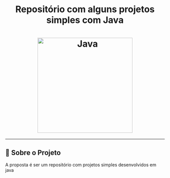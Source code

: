 <h1 align="center">
  Repositório com alguns projetos simples com Java
</h1>

<h1 align="center">
    <img alt="Java" src="https://external-content.duckduckgo.com/iu/?u=https%3A%2F%2Fimage.flaticon.com%2Ficons%2Fpng%2F512%2F226%2F226777.png&f=1&nofb=1" width="300px" height"150px"/>
    <br>
</h1>

---

## :rocket: Sobre o Projeto

A proposta é ser um repositório com projetos simples desenvolvidos em java

